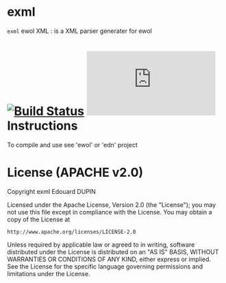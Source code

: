 exml
====

`exml` ewol XML : is a XML parser generater for ewol

[![Build Status](https://travis-ci.org/atria-soft/exml.svg?branch=master)](https://travis-ci.org/atria-soft/exml)
[![Coverage Status](http://atria-soft.com/coverage/thumb.php?USER=atria-soft&LIB_NAME=exml&LIB_BRANCH=master)](https://atria-soft.com/coverage/view.php??USER=atria-soft&LIB_NAME=exml)
Instructions
============

To compile and use see 'ewol' or 'edn' project

License (APACHE v2.0)
=====================
Copyright exml Edouard DUPIN

Licensed under the Apache License, Version 2.0 (the "License");
you may not use this file except in compliance with the License.
You may obtain a copy of the License at

    http://www.apache.org/licenses/LICENSE-2.0

Unless required by applicable law or agreed to in writing, software
distributed under the License is distributed on an "AS IS" BASIS,
WITHOUT WARRANTIES OR CONDITIONS OF ANY KIND, either express or implied.
See the License for the specific language governing permissions and
limitations under the License.